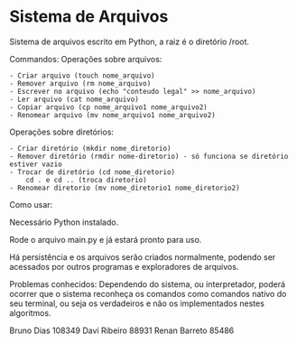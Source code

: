 # Sistema de Arquivos

Sistema de arquivos escrito em Python, a raiz é o diretório /root.

Commandos:
Operações sobre arquivos:

    - Criar arquivo (touch nome_arquivo)
    - Remover arquivo (rm nome_arquivo)
    - Escrever no arquivo (echo "conteudo legal" >> nome_arquivo)
    - Ler arquivo (cat nome_arquivo)
    - Copiar arquivo (cp nome_arquivo1 nome_arquivo2)
    - Renomear arquivo (mv nome_arquivo1 nome_arquivo2)
    
Operações sobre diretórios:

    - Criar diretório (mkdir nome_diretorio)
    - Remover diretório (rmdir nome-diretorio) - só funciona se diretório estiver vazio
    - Trocar de diretório (cd nome_diretorio)
        cd . e cd .. (troca diretorio)
    - Renomear diretorio (mv nome_diretorio1 nome_diretorio2)

Como usar:

Necessário Python instalado.

Rode o arquivo main.py e já estará pronto para uso.

Há persistência e os arquivos serão criados normalmente, podendo ser acessados por outros programas e exploradores de arquivos.

Problemas conhecidos:
Dependendo do sistema, ou interpretador, poderá ocorrer que o sistema reconheça os comandos como comandos nativo do seu terminal, ou seja os verdadeiros e não os implementados nestes algoritmos.

Bruno Dias 108349
Davi Ribeiro 88931
Renan Barreto 85486
